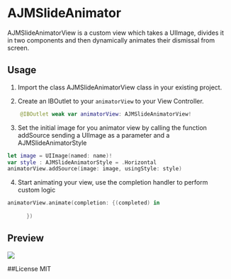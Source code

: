 # AJMSlideAnimator

AJMSlideAnimatorView is a custom view which takes a UIImage, divides it in two components and then dynamically animates their
dismissal from screen.

## Usage
1. Import the class AJMSlideAnimatorView class in your existing project.

2. Create an IBOutlet to your `animatorView` to your View Controller.

  ```swift
      @IBOutlet weak var animatorView: AJMSlideAnimatorView!
  ```
3.  Set the initial image for you animator view by calling the function addSource sending a UIImage as a parameter and a AJMSlideAnimatorStyle

  ```swift
  let image = UIImage(named: name)!
  var style : AJMSlideAnimatorStyle = .Horizontal
  animatorView.addSource(image: image, usingStyle: style)
  ```
4.  Start animating your view, use the completion handler to perform custom logic

  ```swift
  animatorView.animate(completion: {(completed) in
           
        })
  ``` 

## Preview
![](http://i.giphy.com/2xsjf7fH7IyqY.gif)

##License
MIT
